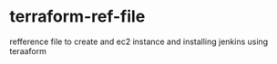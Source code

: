 # terraform-ref-file
refference file to create and ec2 instance and installing jenkins using teraaform
